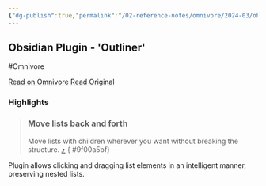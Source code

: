 ```yaml
---
{"dg-publish":true,"permalink":"/02-reference-notes/omnivore/2024-03/obsidian-plugin-outliner/","title":"Obsidian Plugin - 'Outliner'\n","metatags":{"description":"Work with your lists like in Workflowy or RoamResearch","og:image":"https://i.imgur.com/LmCg5HX.png"},"tags":["Obsidian-Plugins","MMW-Dev/Workflow"]}
---
```



## Obsidian Plugin - 'Outliner'
#Omnivore

[Read on Omnivore](https://omnivore.app/me/https-github-com-vslinko-obsidian-outliner-blob-main-readme-md-18e6bed8883)
[Read Original](https://github.com/vslinko/obsidian-outliner/blob/main/README.md)

### Highlights

> ### Move lists back and forth
> 
> [](#move-lists-back-and-forth)
> 
> Move lists with children wherever you want without breaking the structure. [⤴️](https://omnivore.app/me/https-github-com-vslinko-obsidian-outliner-blob-main-readme-md-18e6bed8883#9f00a5bf-8260-46b5-a2d2-bc59393d7d76) 
{ #9f00a5bf}


Plugin allows clicking and dragging list elements in an intelligent manner, preserving nested lists.

